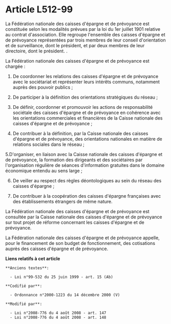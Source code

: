 # Article L512-99

La Fédération nationale des caisses d'épargne et de prévoyance est constituée selon les modalités prévues par la loi du 1er
juillet 1901 relative au contrat d'association. Elle regroupe l'ensemble des caisses d'épargne et de prévoyance représentées
par trois membres de leur conseil d'orientation et de surveillance, dont le président, et par deux membres de leur
directoire, dont le président. . 

La Fédération nationale des caisses d'épargne et de prévoyance est chargée : 

1. De coordonner les relations des caisses d'épargne et de prévoyance avec le sociétariat et représenter leurs intérêts
communs, notamment auprès des pouvoir publics ; 

2. De participer à la définition des orientations stratégiques du réseau ; 

3. De définir, coordonner et promouvoir les actions de responsabilité sociétale des caisses d'épargne et de prévoyance en
cohérence avec les orientations commerciales et financières de la Caisse nationale des caisses d'épargne et de prévoyance ; 

4. De contribuer à la définition, par la Caisse nationale des caisses d'épargne et de prévoyance, des orientations nationales
en matière de relations sociales dans le réseau ; 

5.D'organiser, en liaison avec la Caisse nationale des caisses d'épargne et de prévoyance, la formation des dirigeants et des
sociétaires par l'organisation régulière de séances d'information gratuites dans le domaine économique entendu au sens
large ; 

6. De veiller au respect des règles déontologiques au sein du réseau des caisses d'épargne ; 

7. De contribuer à la coopération des caisses d'épargne françaises avec des établissements étrangers de même nature. 

La Fédération nationale des caisses d'épargne et de prévoyance est consultée par la Caisse nationale des caisses d'épargne et
de prévoyance sur tout projet de réforme concernant les caisses d'épargne et de prévoyance. 

La Fédération nationale des caisses d'épargne et de prévoyance appelle, pour le financement de son budget de fonctionnement,
des cotisations auprès des caisses d'épargne et de prévoyance.

**Liens relatifs à cet article**

	**Anciens textes**:

	  - Loi n°99-532 du 25 juin 1999 - art. 15 (Ab)

	**Codifié par**:

	  - Ordonnance n°2000-1223 du 14 décembre 2000 (V)

	**Modifié par**:

	  - Loi n°2008-776 du 4 août 2008 - art. 147
	  - Loi n°2008-776 du 4 août 2008 - art. 148
